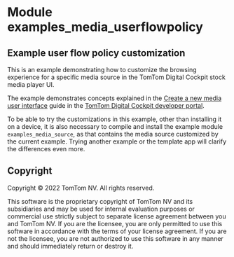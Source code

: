 # Module examples_media_userflowpolicy

## Example user flow policy customization

This is an example demonstrating how to customize the browsing experience for a specific media
source in the TomTom Digital Cockpit stock media player UI.

The example demonstrates concepts explained in the
[Create a new media user interface](https://developer.tomtom.com/tomtom-digital-cockpit/tutorials/domains/media/create-a-new-media-user-interface)
guide in the
[TomTom Digital Cockpit developer portal](https://developer.tomtom.com/tomtom-digital-cockpit/developers/introduction).

To be able to try the customizations in this example, other than installing it on a device, it is
also necessary to compile and install the example module `examples_media_source`, as that contains
the media source customized by the current example. Trying another example or the template app will
clarify the differences even more.

## Copyright

Copyright © 2022 TomTom NV. All rights reserved.

This software is the proprietary copyright of TomTom NV and its subsidiaries and may be
used for internal evaluation purposes or commercial use strictly subject to separate
license agreement between you and TomTom NV. If you are the licensee, you are only permitted
to use this software in accordance with the terms of your license agreement. If you are
not the licensee, you are not authorized to use this software in any manner and should
immediately return or destroy it.
